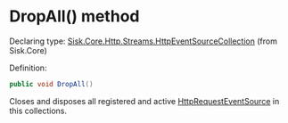 <!--

Copyrights 2023 Sisk Framework - CypherPotato
Published under MIT license

!!! DO NOT EDIT THIS FILE !!!
This file was generated by a tool in the Sisk package. To edit the information in this documentation,
edit the XML documentation present in the Sisk source code.

-->


# DropAll() method

Declaring type: [Sisk.Core.Http.Streams.HttpEventSourceCollection](/read?q=/contents/spec/Sisk.Core.Http.Streams.HttpEventSourceCollection.md) (from Sisk.Core)


Definition:

```cs
public void DropAll()
```

Closes and disposes all registered and active <a href="/read?q=/contents/spec/Sisk.Core.Http.Streams.HttpRequestEventSource.md">HttpRequestEventSource</a> in this collections.

